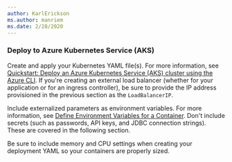 ```yaml
---
author: KarlErickson
ms.author: manriem
ms.date: 2/28/2020
---
```


### Deploy to Azure Kubernetes Service (AKS)

Create and apply your Kubernetes YAML file(s). For more information, see [Quickstart: Deploy an Azure Kubernetes Service (AKS) cluster using the Azure CLI](/azure/aks/kubernetes-walkthrough#run-the-application). If you're creating an external load balancer (whether for your application or for an ingress controller), be sure to provide the IP address provisioned in the previous section as the `LoadBalancerIP`.

Include externalized parameters as environment variables. For more information, see [Define Environment Variables for a Container](https://kubernetes.io/docs/tasks/inject-data-application/define-environment-variable-container/). Don't include secrets (such as passwords, API keys, and JDBC connection strings). These are covered in the following section.

Be sure to include memory and CPU settings when creating your deployment YAML so your containers are properly sized.
